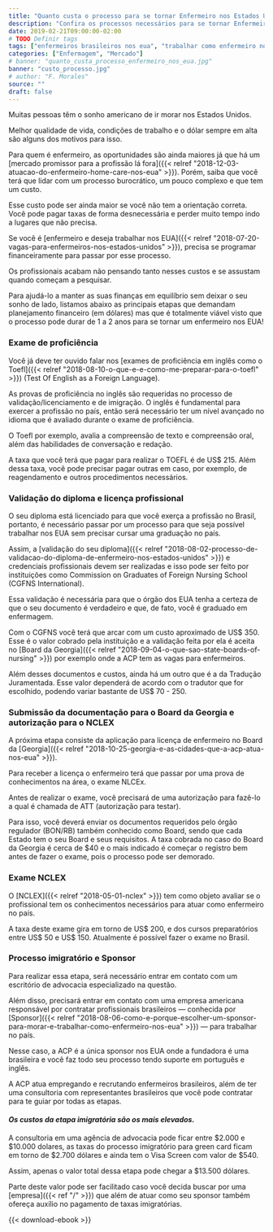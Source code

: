 ```yaml
---
title: "Quanto custa o processo para se tornar Enfermeiro nos Estados Unidos"
description: "Confira os processos necessários para se tornar Enfermeiro atuante nos EUA e os custos envolvidos para a realização desse sonho."
date: 2019-02-21T09:00:00-02:00
# TODO Definir tags
tags: ["enfermeiros brasileiros nos eua", "trabalhar como enfermeiro nos eua"]
categories: ["Enfermagem", "Mercado"]
# banner: "quanto_custa_processo_enfermeiro_nos_eua.jpg"
banner: "custo_processo.jpg"
# author: "F. Morales"
source: ""
draft: false
---
```


Muitas pessoas têm o sonho americano de ir morar nos Estados Unidos.

Melhor qualidade de vida, condições de trabalho e o dólar sempre em alta são alguns dos motivos para isso.

Para quem é enfermeiro, as oportunidades são ainda maiores já que há um [mercado promissor para a profissão lá fora]({{< relref "2018-12-03-atuacao-do-enfermeiro-home-care-nos-eua" >}}). Porém, saiba que você terá que lidar com um processo burocrático, um pouco complexo e que tem um custo.

Esse custo pode ser ainda maior se você não tem a orientação correta. Você pode pagar taxas de
forma desnecessária e perder muito tempo indo a lugares que não precisa.

Se você é [enfermeiro e deseja trabalhar nos EUA]({{< relref "2018-07-20-vagas-para-enfermeiros-nos-estados-unidos" >}}), precisa se programar financeiramente para passar por esse processo.

Os profissionais acabam não pensando tanto nesses custos e se assustam quando começam a pesquisar.

Para ajudá-lo a manter as suas finanças em equilíbrio sem deixar o seu sonho de lado, listamos abaixo as principais etapas que demandam planejamento financeiro (em dólares) mas que é totalmente viável visto que o processo pode durar de 1 a 2 anos para se tornar um enfermeiro nos EUA!

### Exame de proficiência

Você já deve ter ouvido falar nos [exames de proficiência em inglês como o Toefl]({{< relref "2018-08-10-o-que-e-e-como-me-preparar-para-o-toefl" >}}) (Test Of English as a Foreign Language).

As provas de proficiência no inglês são requeridas no processo de validação/licenciamento e de imigração. O inglês é fundamental para exercer a profissão no país, então será necessário ter um nível avançado no idioma que é avaliado durante o exame de proficiência.

O Toefl por exemplo, avalia a compreensão de texto e compreensão oral, além das habilidades de conversação e redação.

A taxa que você terá que pagar para realizar o TOEFL é de US$ 215. Além dessa taxa, você pode precisar pagar outras em caso, por exemplo, de reagendamento e outros procedimentos necessários.

### Validação do diploma e licença profissional

O seu diploma está licenciado para que você exerça a profissão no Brasil, portanto, é necessário passar por um processo para que seja possível trabalhar nos EUA sem precisar cursar uma graduação no país.

Assim, a [validação do seu diploma]({{< relref "2018-08-02-processo-de-validacao-do-diploma-de-enfermeiro-nos-estados-unidos" >}}) e credenciais profissionais devem ser realizadas e isso pode ser feito por instituições como Commission on Graduates of Foreign Nursing School (CGFNS
International).

Essa validação é necessária para que o órgão dos EUA tenha a certeza de que o seu documento é verdadeiro e que, de fato, você é graduado em enfermagem.

Com o CGFNS você terá que arcar com um custo aproximado de US$ 350. Esse é o valor cobrado pela instituição e a validação feita por ela é aceita no [Board da Georgia]({{< relref "2018-09-04-o-que-sao-state-boards-of-nursing" >}}) por exemplo onde a ACP tem as vagas para enfermeiros.

Além desses documentos e custos, ainda há um outro que é a da Tradução Juramentada. Esse valor dependerá de acordo com o tradutor que for escolhido, podendo variar bastante de US$ 70 - 250.

### Submissão da documentação para o Board da Georgia e autorização para o NCLEX

A próxima etapa consiste da aplicação para licença de enfermeiro no Board da [Georgia]({{< relref "2018-10-25-georgia-e-as-cidades-que-a-acp-atua-nos-eua" >}}).

Para receber a licença o enfermeiro terá que passar por uma prova de conhecimentos na
área, o exame NLCEx.

Antes de realizar o exame, você precisará de uma autorização para fazê-lo a qual é chamada de ATT (autorização para testar).

Para isso, você deverá enviar os documentos requeridos pelo órgão regulador (BON/RB) também conhecido como Board, sendo que cada Estado tem o seu Board e seus requisitos. A taxa cobrada no caso do Board da Georgia é cerca de $40 e o mais indicado é começar o registro bem antes de fazer o exame, pois o processo pode ser demorado.

### Exame NCLEX

O [NCLEX]({{< relref "2018-05-01-nclex" >}}) tem como objeto avaliar se o profissional tem os conhecimentos necessários para atuar como enfermeiro no país.

A taxa deste exame gira em torno de US$ 200, e dos cursos preparatórios entre US$ 50 e US$ 150. Atualmente é possível fazer o exame no Brasil.

### Processo imigratório e Sponsor

Para realizar essa etapa, será necessário entrar em contato com um escritório de advocacia especializado na questão.

Além disso, precisará entrar em contato com uma empresa americana responsável por contratar profissionais brasileiros — conhecida por [Sponsor]({{< relref "2018-08-06-como-e-porque-escolher-um-sponsor-para-morar-e-trabalhar-como-enfermeiro-nos-eua" >}}) — para trabalhar no país.

Nesse caso, a ACP é a única sponsor nos EUA onde a fundadora é uma brasileira e você faz todo seu processo tendo suporte em português e inglês.

A ACP atua empregando e recrutando enfermeiros brasileiros, além de ter uma consultoria com representantes brasileiros que você pode contratar para te guiar por todas as etapas.

#### *Os custos da etapa imigratória são os mais elevados.*

A consultoria em uma agência de advocacia pode ficar entre $2.000 e $10.000 dolares, as taxas do processo imigratório para green card ficam em torno de $2.700 dólares e ainda tem o Visa Screen com valor de $540.

Assim, apenas o valor total dessa etapa pode chegar a $13.500 dólares.

Parte deste valor pode ser facilitado caso você decida buscar por uma [empresa]({{< ref "/" >}}) que além de atuar como seu sponsor também ofereça auxílio no pagamento de taxas imigratórias.

{{< download-ebook >}}

